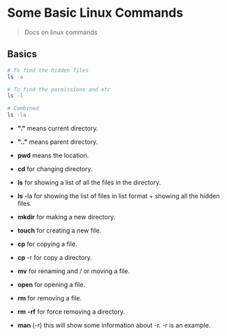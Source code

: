 # Some Basic Linux Commands

> Docs on linux commands

## Basics

```bash
# To find the hidden files
ls -a

# To find the permissions and etc
ls -l

# Combined
ls -la

```

- **"."** means current directory. 

- **".."** means parent directory.

- **pwd** means the location.

- **cd** for changing directory.

- **ls** for showing a list of all the files in the directory.

- **ls** -la for showing the list of files in list format + showing all the hidden files.

- **mkdir** for making a new directory.

- **touch** for creating a new file.

- **cp** for copying a file.

- **cp** -r for copy a directory.

- **mv** for renaming and / or moving a file.

- **open** for opening a file.

- **rm** for removing a file.

- **rm** **-rf** for force removing a directory.

- **man** (-r) this will show some information about -r. -r is an example.

